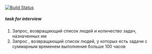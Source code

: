 [![Build Status](https://travis-ci.com/YuryMazniou/peopleandtasks.svg?branch=master)](https://travis-ci.com/YuryMazniou/peopleandtasks)

##### task for interview

1)	Запрос, возвращающий список людей и количество задач, назначенных им
2)	Запрос , возвращающий список людей, у которых есть задачи с суммарным временем выполнения больше 100 часов

